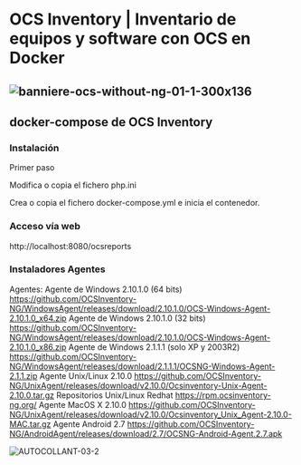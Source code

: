 # OCS Inventory | Inventario de equipos y software con OCS en Docker
## ![banniere-ocs-without-ng-01-1-300x136](https://github.com/JLalib/docker-ocsinventory/assets/57844755/3b46dea7-325e-4a90-abb4-0f42836641e7)

## docker-compose de OCS Inventory
### Instalación
Primer paso <br><p>
Modifica o copia el fichero php.ini <br><p>
Crea o copia el fichero docker-compose.yml e inicia el contenedor. <br><p>
### Acceso vía web
http://localhost:8080/ocsreports<p>

### Instaladores Agentes
Agentes:
Agente de Windows 2.10.1.0 (64 bits) https://github.com/OCSInventory-NG/WindowsAgent/releases/download/2.10.1.0/OCS-Windows-Agent-2.10.1.0_x64.zip
Agente de Windows 2.10.1.0 (32 bits) https://github.com/OCSInventory-NG/WindowsAgent/releases/download/2.10.1.0/OCS-Windows-Agent-2.10.1.0_x86.zip
Agente de Windows 2.1.1.1 (solo XP y 2003R2) https://github.com/OCSInventory-NG/WindowsAgent/releases/download/2.1.1.1/OCSNG-Windows-Agent-2.1.1.zip
Agente Unix/Linux 2.10.0 https://github.com/OCSInventory-NG/UnixAgent/releases/download/v2.10.0/Ocsinventory-Unix-Agent-2.10.0.tar.gz
Repositorios Unix/Linux Redhat https://rpm.ocsinventory-ng.org/
Agente MacOS X 2.10.0 https://github.com/OCSInventory-NG/UnixAgent/releases/download/v2.10.0/Ocsinventory_Unix_Agent-2.10.0-MAC.tar.gz
Agente Android 2.7 https://github.com/OCSInventory-NG/AndroidAgent/releases/download/2.7/OCSNG-Android-Agent.2.7.apk

![AUTOCOLLANT-03-2](https://github.com/JLalib/docker-ocsinventory/assets/57844755/410b265d-ec85-4c9b-9fb7-aa33d4bbc997)
